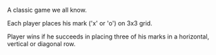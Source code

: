 A classic game we all know. 

Each player places his mark ('x' or 'o') on 3x3 grid.

Player wins if he succeeds in placing three of his marks in a horizontal, vertical or diagonal row.

